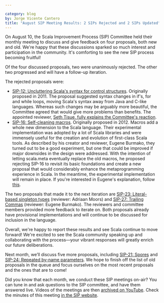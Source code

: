 ```yaml
---

category: blog
by: Jorge Vicente Cantero
title: "August SIP Meeting Results: 2 SIPs Rejected and 2 SIPs Updated"
---
```


On August 10, the Scala Improvement Process (SIP) Committee held
their monthly meeting to discuss and give feedback on four proposals,
both new and old. We're happy that these discussions sparked so much
interest and participation in the community. It's comforting to see the
new SIP process becoming fruitful!

Of the four discussed proposals, two were unanimously rejected.
The other two progressed and will have a follow-up iteration.

The rejected proposals were:

-   [SIP-12: Uncluttering Scala's syntax for control structures](https://github.com/scala/improvement-proposals/pull/12).
    Originally proposed in 2011. The proposal suggested syntax changes
    in if's, for and while loops, moving Scala's syntax away from Java
    and C-like languages. Whereas such changes may be arguably more
    beautiful, the Committee agreed that would give more problems
    than benefits. The appointed reviewer, [Seth Tisue, fully explains the Committee's reaction](https://github.com/scala/scala.github.com/issues/555).
-   [SIP-16: Self-cleaning macros](https://github.com/scala/improvement-proposals/pull/15).
    Originally proposed in 2012. Macros add a whole new dimension to the
    Scala language. Their experimental implementation was adopted by a
    lot of Scala libraries and were immensely useful for the creation
    and evolution of first-class Scala tools. As described by his
    creator and reviewer, Eugene Burmako, they turned out to be a good
    experiment, but one that could be improved if major downsides in the
    design were addressed. With the intention of letting scala.meta
    eventually replace the old macros, he proposed rejecting SIP-16 to
    revisit its basic foundations and create a new proposal that would
    considerably enhance the metaprogramming experience in Scala. In the
    meantime, the experimental implementation will remain in place. If
    you're interested in Eugene's explanation, follow [this](https://github.com/scala/scala.github.com/pull/57).

The two proposals that made it to the next iteration are
[SIP-23: Literal-based singleton types](https://docs.scala-lang.org/sips/42.type.html) (reviewer:
Adriaan Moors) and [SIP-27: Trailing
Commas](https://github.com/scala/scala.github.com/pull/533#issuecomment-239422098) (reviewer:
Eugene Burmako). The reviewers and committee members provided more feedback to
iterate on. Both proposals already have
provisional implementations and will continue to be discussed for
inclusion in the language.

Overall, we're happy to report these results and see Scala
continue to move forward! We're excited to see the Scala community
speaking up and collaborating with the process—your vibrant
responses will greatly enrich our future deliberations.

Next month, we’ll discuss five more proposals, including
[SIP-21: Spores](https://github.com/scala/improvement-proposals/pull/20) and
[SIP-24: Repeated by-name
parameters](https://github.com/scala/improvement-proposals/pull/23).
We hope to finish off the list of old proposals in the queue and focus
ourselves on the most recent proposals and the ones that are to
come!

Did you know that each month, we conduct these SIP meetings
on-air? You can tune in and ask questions to the SIP committee, and have
them answered live. Videos of the meetings are then [archived on
YouTube](https://plus.google.com/+ScalaProcess/posts). Check the minutes of this
meeting [in the SIP website](https://docs.scala-lang.org/sips/minutes/2016-08-16-sip-10th-august-minutes.html).
